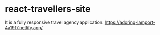 # react-travellers-site

It is a fully responsive travel agency application.
https://adoring-lamport-4a19f7.netlify.app/ 
